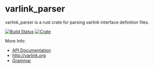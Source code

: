 # varlink_parser

varlink_parser is a rust crate for parsing varlink interface definition files.

[![Build Status](https://travis-ci.org/varlink/rust.svg?branch=master)](https://travis-ci.org/varlink/rust)
[![Crate](https://img.shields.io/crates/v/varlink_parser.svg)](https://crates.io/crates/varlink_parser)

More Info:
* [API Documentation](https://docs.rs/varlink_parser/)
* http://varlink.org
* [Grammar](https://github.com/varlink/documentation/wiki/Interface-Definition)